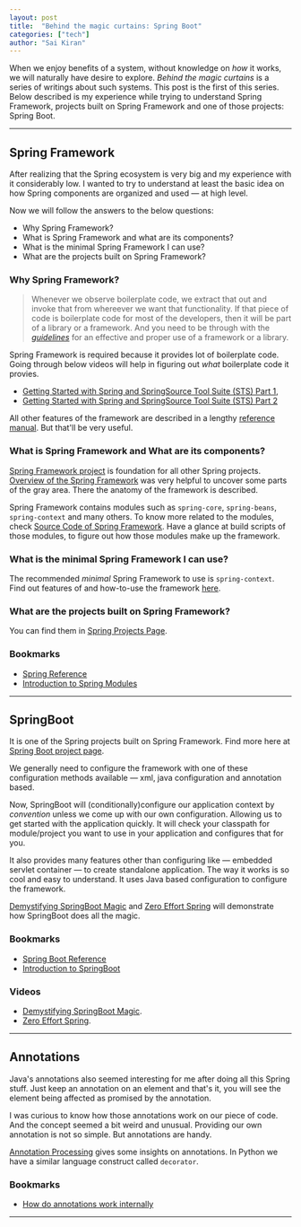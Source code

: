 ```yaml
---
layout: post
title:  "Behind the magic curtains: Spring Boot"
categories: ["tech"]
author: "Sai Kiran"
---
```


When we enjoy benefits of a system, 
without knowledge on *how* it works, 
we will naturally have desire to explore. 
*Behind the magic curtains* is a series of writings about such systems. 
This post is the first of this series. 
Below described is my experience while trying to understand Spring Framework, projects built on Spring Framework and one of those projects: Spring Boot.

---

## Spring Framework
 
After realizing that the Spring ecosystem is very big and my experience with it considerably low. 
I wanted to try to understand at least the basic idea on how Spring components are organized and used &mdash; at high level.

Now we will follow the answers to the below questions:
- Why Spring Framework?
- What is Spring Framework and what are its components?
- What is the minimal Spring Framework I can use?
- What are the projects built on Spring Framework?

### Why Spring Framework?

> Whenever we observe boilerplate code, 
> we extract that out and invoke that from whereever we want that functionality. 
> If that piece of code is boilerplate code for most of the developers, then it will be part of a library or a framework.
> And you need to be through with the *[guidelines][GuidelinesPOST]* 
> for an effective and proper use of a framework or a library.

Spring Framework is required because it provides lot of boilerplate code. 
Going through below videos will help in figuring out *what* boilerplate code it provies. 
- [Getting Started with Spring and SpringSource Tool Suite (STS) Part 1][SpringVideo1], 
- [Getting Started with Spring and SpringSource Tool Suite (STS) Part 2][SpringVideo2]

All other features of the framework are described in a lengthy [reference manual][Spring Link 2]. But that'll be very useful.

### What is Spring Framework and What are its components?
[Spring Framework project][Spring Framework Project] is foundation for all other Spring projects.
[Overview of the Spring Framework][Framework Modules] was very helpful to uncover some parts of the gray area.
There the anatomy of the framework is described. 

Spring Framework contains modules such as `spring-core`, `spring-beans`, `spring-context` and many others.
To know more related to the modules, check [Source Code of Spring Framework][Source Code of Spring Framework]. 
Have a glance at build scripts of those modules, to figure out how those modules make up the framework.

### What is the minimal Spring Framework I can use?
The recommended *minimal* Spring Framework to use is `spring-context`. 
Find out features of and how-to-use the framework [here][Spring Framework Project].

### What are the projects built on Spring Framework?
You can find them in [Spring Projects Page][Spring Projects].


### Bookmarks
- [Spring Reference][Spring Link 1]
- [Introduction to Spring Modules][Introduction to Spring Modules]

---

## SpringBoot
It is one of the Spring projects built on Spring Framework. 
Find more here at [Spring Boot project page][Spring Boot project page].

We generally need to configure the framework with one of 
these configuration methods available &mdash; xml, java configuration and annotation based.


Now, SpringBoot will (conditionally)configure our application context by *convention* unless we come up with 
our own configuration. 
Allowing us to get started with the application quickly. 
It will check your classpath for module/project you want to use 
in your application and configures that for you. 

It also provides many features other than configuring like &mdash; embedded servlet container &mdash; to create standalone application. 
The way it works is so cool and easy to understand. 
It uses Java based configuration to configure the framework. 

[Demystifying SpringBoot Magic][Demystifying SpringBoot Magic] and [Zero Effort Spring][Zero Effort Spring] will 
demonstrate how SpringBoot does all the magic. 


### Bookmarks
- [Spring Boot Reference][Springboot Link 1]
- [Introduction to SpringBoot][SpringBoot by Siva]

### Videos
- [Demystifying SpringBoot Magic][Demystifying SpringBoot Magic].
- [Zero Effort Spring][Zero Effort Spring].

---

## Annotations
Java's annotations also seemed interesting for me after doing all this Spring stuff. 
Just keep an annotation on an element and that's it, you will see the element being affected as promised by the annotation. 

I was curious to know how those annotations work on our piece of code. 
And the concept seemed a bit weird and unusual. 
Providing our own annotation is not so simple. 
But annotations are handy.

[Annotation Processing][Annotation Processing 101] gives some insights on annotations.
In Python we have a similar language construct called `decorator`. 

### Bookmarks
- [How do annotations work internally][How do annotations work internally]



[Annotation Processing 101]: http://hannesdorfmann.com/annotation-processing/annotationprocessing101
[How do annotations work internally]: https://stackoverflow.com/questions/18189980/how-do-annotations-work-internally

[Spring Link 1]: http://docs.spring.io/spring/docs/current/spring-framework-reference/htmlsingle/
[Spring Link 2]: https://docs.spring.io/spring/docs/4.3.9.RELEASE/spring-framework-reference/htmlsingle/
[SpringOverView]: https://docs.spring.io/spring/docs/current/spring-framework-reference/html/overview.html
[Framework Modules]: https://docs.spring.io/spring/docs/4.3.9.RELEASE/spring-framework-reference/htmlsingle/#overview-modules
[Spring and Spring Framework]: https://docs.spring.io/spring/docs/5.0.x/spring-framework-reference/overview.html#what-we-mean-by-spring
[Source Code of Spring Framework]: https://github.com/spring-projects/spring-framework
[Spring Framework Project]: http://projects.spring.io/spring-framework/
[Spring Projects]: https://spring.io/projects
[SpringVideo1]: https://www.youtube.com/watch?v=kSITVsOUvLU
[SpringVideo2]: https://www.youtube.com/watch?v=u3axrmN-wrE
[Springboot Link 1]: http://docs.spring.io/spring-boot/docs/current/reference/htmlsingle/
[Spring Boot project page]: http://projects.spring.io/spring-boot/
[Demystifying SpringBoot Magic]: https://spring.io/blog/2016/12/14/spring-tips-demystifying-bootiful-magic
[Zero Effort Spring]: https://www.youtube.com/watch?v=cTPAKMIm_pM&list=PLgGXSWYM2FpOa_FTla-x5Wd10dpmgrRC4
[SpringBoot by Siva]: http://sivalabs.in/2014/07/springboot-introducing-springboot/
[Introduction to Spring Modules]: http://springtutorials.com/introduction-to-spring-modules/

------
[GuidelinesPOST]: http://saikiran.blog/cs/2017/04/15/the-guidelines-and-different-varieties-of-perceiving.html